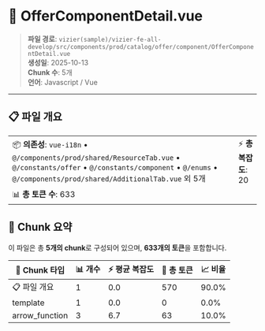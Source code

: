 # 📄 OfferComponentDetail.vue

> **파일 경로**: `vizier(sample)/vizier-fe-all-develop/src/components/prod/catalog/offer/component/OfferComponentDetail.vue`  
> **생성일**: 2025-10-13  
> **Chunk 수**: 5개  
> **언어**: Javascript / Vue
---


## 📋 파일 개요

| | |
|--|--|
| 📦 **의존성**: `vue-i18n` • `@/components/prod/shared/ResourceTab.vue` • `@/constants/offer` • `@/constants/component` • `@/enums` • `@/components/prod/shared/AdditionalTab.vue` 외 5개 | ⚡ **총 복잡도**: 20 |
| 📊 **총 토큰 수**: 633 |  |






## 🧩 Chunk 요약

이 파일은 총 **5개의 chunk**로 구성되어 있으며, **633개의 토큰**을 포함합니다.

| 🧩 Chunk 타입 | 📊 개수 | ⚡ 평균 복잡도 | 📝 총 토큰 | 📈 비율 |
|---------------|--------|-------------|----------|--------|
| 📋 파일 개요 | 1 | 0.0 | 570 | 90.0% |
| template | 1 | 0.0 | 0 | 0.0% |
| arrow_function | 3 | 6.7 | 63 | 10.0% |

